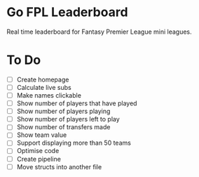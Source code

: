 # Go FPL Leaderboard
Real time leaderboard for Fantasy Premier League mini leagues.

# To Do
- [ ] Create homepage
- [ ] Calculate live subs
- [ ] Make names clickable
- [ ] Show number of players that have played
- [ ] Show number of players playing
- [ ] Show number of players left to play
- [ ] Show number of transfers made
- [ ] Show team value
- [ ] Support displaying more than 50 teams
- [ ] Optimise code
- [ ] Create pipeline
- [ ] Move structs into another file
